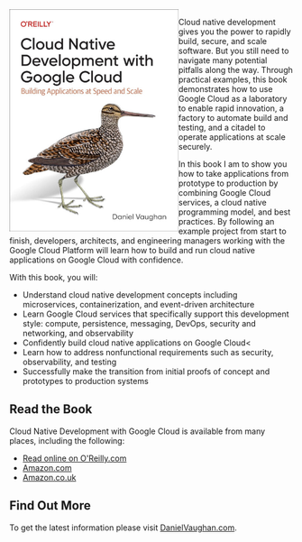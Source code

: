 <img align="left" width="300" src="assets/compatcover-small.jpeg">

Cloud native development gives you the power to rapidly build, secure, and scale software. But you still
need to navigate many potential pitfalls along the way. Through practical examples, this book
demonstrates how to use Google Cloud as a laboratory to enable rapid innovation, a factory to automate
build and testing, and a citadel to operate applications at scale securely.

In this book I am to show you how to take applications from prototype to production by combining Google
Cloud services, a cloud native programming model, and best practices. By following an example project
from start to finish, developers, architects, and engineering managers working with the Google Cloud
Platform will learn how to build and run cloud native applications on Google Cloud with confidence.

With this book, you will:

* Understand cloud native development concepts including microservices, containerization, and event-driven architecture
* Learn Google Cloud services that specifically support this development style: compute, persistence, messaging, DevOps,
  security and networking, and observability
* Confidently build cloud native applications on Google Cloud<
* Learn how to address nonfunctional requirements such as security, observability, and testing
* Successfully make the transition from initial proofs of concept and prototypes to production systems

## Read the Book

Cloud Native Development with Google Cloud is available from many places, including the following:

* [Read online on O'Reilly.com](https://learning.oreilly.com/library/view/programming-cloud-native/9781098145071/)
* [Amazon.com](https://www.amazon.com/Programming-Cloud-Native-Applications-Google/dp/1098145089/)
* [Amazon.co.uk](https://www.amazon.co.uk/Programming-Cloud-Native-Applications-Google/dp/1098145089/)

## Find Out More

To get the latest information please visit [DanielVaughan.com](https://danielvaughan.com/).



